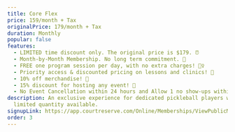 ```yaml
---
title: Core Flex
price: 159/month + Tax
originalPrice: 179/month + Tax
duration: Monthly
popular: false
features:
  - LIMITED time discount only. The original price is $179. ⏰
  - Month-by-Month Membership. No long term commitment. 📝
  - FREE one program session per day, with no extra charges! 🤸‍♀️
  - Priority access & discounted pricing on lessons and clinics! 🥇
  - 10% off merchandise! 👕
  - 15% discount for hosting any event! 🎉
  - No Event Cancellation within 24 hours and Allow 1 no show-ups within 1 month
description: An exclusive experience for dedicated pickleball players with a
  limited quantity available.
signupLink: https://app.courtreserve.com/Online/Memberships/ViewPublicMembership/16040?membershipId=211169
order: 3
---
```

